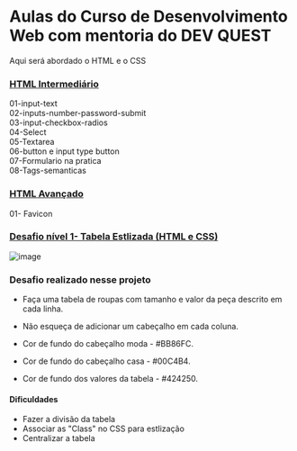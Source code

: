 # Aulas do Curso de Desenvolvimento Web com mentoria do DEV QUEST 
Aqui será abordado o HTML e o CSS 

### [HTML Intermediário](https://github.com/camilamaraschin/dev-quest-aulas/tree/main/html%20intermediario)

01-input-text <br>
02-inputs-number-password-submit <br>
03-input-checkbox-radios <br>
04-Select <br>
05-Textarea <br>
06-button e input type button <br>
07-Formulario na pratica <br>
08-Tags-semanticas <br>

### [HTML Avançado ](https://github.com/camilamaraschin/dev-quest-aulas/tree/main/html%20intermediario)
01- Favicon 

###  [Desafio nível 1- Tabela Estlizada (HTML e CSS)](https://github.com/camilamaraschin/dev-quest-aulas/tree/main/Desafio-HTML-CSS)
![image](https://user-images.githubusercontent.com/105385268/172622279-2f0a36b0-7cfe-4d0b-be4b-61506fde31f1.png)

### Desafio realizado nesse projeto
- Faça uma tabela de roupas com tamanho e valor da peça descrito em cada linha.

- Não esqueça de adicionar um cabeçalho em cada coluna.

- Cor de fundo do cabeçalho moda - #BB86FC.

- Cor de fundo do cabeçalho casa - #00C4B4.

- Cor de fundo dos valores da tabela - #424250.

#### Dificuldades
- Fazer a divisão da tabela
- Associar as "Class" no CSS para estlização
- Centralizar a tabela
